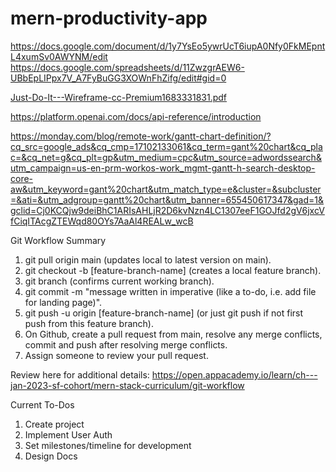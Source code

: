# mern-productivity-app

https://docs.google.com/document/d/1y7YsEo5ywrUcT6iupA0Nfy0FkMEpntL4xumSv0AWYNM/edit
https://docs.google.com/spreadsheets/d/11ZwzgrAEW6-UBbEpLIPpx7V_A7FyBuGG3XOWnFhZifg/edit#gid=0

[Just-Do-It---Wireframe-cc-Premium1683331831.pdf](https://github.com/rodmen07/mern-productivity-app/files/11415581/Just-Do-It---Wireframe-cc-Premium1683331831.pdf)

https://platform.openai.com/docs/api-reference/introduction

https://monday.com/blog/remote-work/gantt-chart-definition/?cq_src=google_ads&cq_cmp=17102133061&cq_term=gant%20chart&cq_plac=&cq_net=g&cq_plt=gp&utm_medium=cpc&utm_source=adwordssearch&utm_campaign=us-en-prm-workos-work_mgmt-gantt-h-search-desktop-core-aw&utm_keyword=gant%20chart&utm_match_type=e&cluster=&subcluster=&ati=&utm_adgroup=gantt%20chart&utm_banner=655450617347&gad=1&gclid=Cj0KCQjw9deiBhC1ARIsAHLjR2D6kvNzn4LC1307eeF1GOJfd2gV6jxcVfCiqITAcgZTEWqd80OYs7AaAl4REALw_wcB

Git Workflow Summary 

1. git pull origin main (updates local to latest version on main).
2. git checkout -b [feature-branch-name] (creates a local feature branch).
3. git branch (confirms current working branch).
4. git commit -m "message written in imperative (like a to-do, i.e. add file for landing page)".
5. git push -u origin [feature-branch-name] (or just git push if not first push from this feature branch).
6. On Github, create a pull request from main, resolve any merge conflicts, commit and push after resolving merge conflicts.
7. Assign someone to review your pull request.

Review here for additional details: https://open.appacademy.io/learn/ch---jan-2023-sf-cohort/mern-stack-curriculum/git-workflow


Current To-Dos
1. Create project
2. Implement User Auth
3. Set milestones/timeline for development
4. Design Docs
